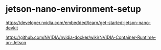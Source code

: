 # jetson-nano-environment-setup


https://developer.nvidia.com/embedded/learn/get-started-jetson-nano-devkit

https://github.com/NVIDIA/nvidia-docker/wiki/NVIDIA-Container-Runtime-on-Jetson
